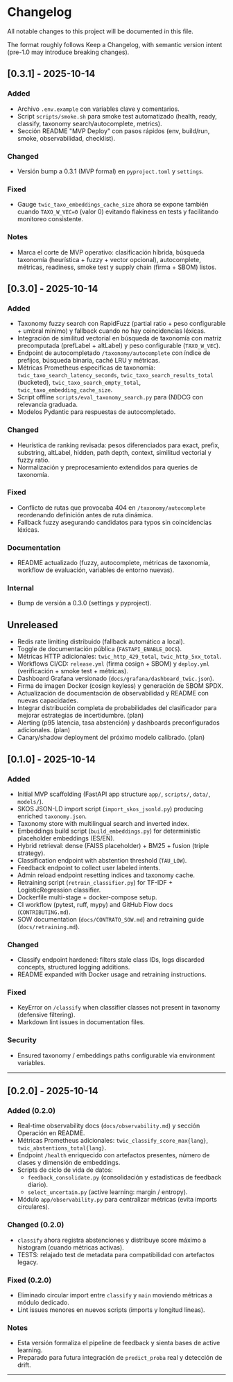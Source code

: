 # Changelog

All notable changes to this project will be documented in this file.

The format roughly follows Keep a Changelog, with semantic version intent (pre-1.0 may introduce breaking changes).

## [0.3.1] - 2025-10-14

### Added

- Archivo `.env.example` con variables clave y comentarios.
- Script `scripts/smoke.sh` para smoke test automatizado (health, ready, classify, taxonomy search/autocomplete, metrics).
- Sección README "MVP Deploy" con pasos rápidos (env, build/run, smoke, observabilidad, checklist).

### Changed

- Versión bump a 0.3.1 (MVP formal) en `pyproject.toml` y `settings`.

### Fixed

- Gauge `twic_taxo_embeddings_cache_size` ahora se expone también cuando `TAXO_W_VEC=0` (valor 0) evitando flakiness en tests y facilitando monitoreo consistente.

### Notes

- Marca el corte de MVP operativo: clasificación híbrida, búsqueda taxonomía (heurística + fuzzy + vector opcional), autocomplete, métricas, readiness, smoke test y supply chain (firma + SBOM) listos.

## [0.3.0] - 2025-10-14


### Added

- Taxonomy fuzzy search con RapidFuzz (partial ratio + peso configurable + umbral mínimo) y fallback cuando no hay coincidencias léxicas.
- Integración de similitud vectorial en búsqueda de taxonomía con matriz precomputada (prefLabel + altLabel) y peso configurable (`TAXO_W_VEC`).
- Endpoint de autocompletado `/taxonomy/autocomplete` con índice de prefijos, búsqueda binaria, caché LRU y métricas.
- Métricas Prometheus específicas de taxonomía: `twic_taxo_search_latency_seconds`, `twic_taxo_search_results_total` (bucketed), `twic_taxo_search_empty_total`, `twic_taxo_embedding_cache_size`.
- Script offline `scripts/eval_taxonomy_search.py` para (N)DCG con relevancia graduada.
- Modelos Pydantic para respuestas de autocompletado.

### Changed

- Heurística de ranking revisada: pesos diferenciados para exact, prefix, substring, altLabel, hidden, path depth, context, similitud vectorial y fuzzy ratio.
- Normalización y preprocesamiento extendidos para queries de taxonomía.

### Fixed

- Conflicto de rutas que provocaba 404 en `/taxonomy/autocomplete` reordenando definición antes de ruta dinámica.
- Fallback fuzzy asegurando candidatos para typos sin coincidencias léxicas.

### Documentation

- README actualizado (fuzzy, autocomplete, métricas de taxonomía, workflow de evaluación, variables de entorno nuevas).

### Internal

- Bump de versión a 0.3.0 (settings y pyproject).

## Unreleased

- Redis rate limiting distribuido (fallback automático a local).
- Toggle de documentación pública (`FASTAPI_ENABLE_DOCS`).
- Métricas HTTP adicionales: `twic_http_429_total`, `twic_http_5xx_total`.
- Workflows CI/CD: `release.yml` (firma cosign + SBOM) y `deploy.yml` (verificación + smoke test + métricas).
- Dashboard Grafana versionado (`docs/grafana/dashboard_twic.json`).
- Firma de imagen Docker (cosign keyless) y generación de SBOM SPDX.
- Actualización de documentación de observabilidad y README con nuevas capacidades.
- Integrar distribución completa de probabilidades del clasificador para mejorar estrategias de incertidumbre. (plan)
- Alerting (p95 latencia, tasa abstención) y dashboards preconfigurados adicionales. (plan)
- Canary/shadow deployment del próximo modelo calibrado. (plan)

## [0.1.0] - 2025-10-14

### Added

- Initial MVP scaffolding (FastAPI app structure `app/`, `scripts/`, `data/`, `models/`).
- SKOS JSON-LD import script (`import_skos_jsonld.py`) producing enriched `taxonomy.json`.
- Taxonomy store with multilingual search and inverted index.
- Embeddings build script (`build_embeddings.py`) for deterministic placeholder embeddings (ES/EN).
- Hybrid retrieval: dense (FAISS placeholder) + BM25 + fusion (triple strategy).
- Classification endpoint with abstention threshold (`TAU_LOW`).
- Feedback endpoint to collect user labeled intents.
- Admin reload endpoint resetting indices and taxonomy cache.
- Retraining script (`retrain_classifier.py`) for TF-IDF + LogisticRegression classifier.
- Dockerfile multi-stage + docker-compose setup.
- CI workflow (pytest, ruff, mypy) and GitHub Flow docs (`CONTRIBUTING.md`).
- SOW documentation (`docs/CONTRATO_SOW.md`) and retraining guide (`docs/retraining.md`).

### Changed

- Classify endpoint hardened: filters stale class IDs, logs discarded concepts, structured logging additions.
- README expanded with Docker usage and retraining instructions.

### Fixed

- KeyError on `/classify` when classifier classes not present in taxonomy (defensive filtering).
- Markdown lint issues in documentation files.

### Security

- Ensured taxonomy / embeddings paths configurable via environment variables.

---

## [0.2.0] - 2025-10-14

### Added (0.2.0)

- Real-time observability docs (`docs/observability.md`) y sección Operación en README.
- Métricas Prometheus adicionales: `twic_classify_score_max{lang}`, `twic_abstentions_total{lang}`.
- Endpoint `/health` enriquecido con artefactos presentes, número de clases y dimensión de embeddings.
- Scripts de ciclo de vida de datos:
  - `feedback_consolidate.py` (consolidación y estadísticas de feedback diario).
  - `select_uncertain.py` (active learning: margin / entropy).
- Módulo `app/observability.py` para centralizar métricas (evita imports circulares).

### Changed (0.2.0)

- `classify` ahora registra abstenciones y distribuye score máximo a histogram (cuando métricas activas).
- TESTS: relajado test de metadata para compatibilidad con artefactos legacy.

### Fixed (0.2.0)

- Eliminado circular import entre `classify` y `main` moviendo métricas a módulo dedicado.
- Lint issues menores en nuevos scripts (imports y longitud líneas).

### Notes

- Esta versión formaliza el pipeline de feedback y sienta bases de active learning.
- Preparado para futura integración de `predict_proba` real y detección de drift.

---
